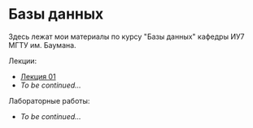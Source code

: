 # Базы данных

Здесь лежат мои материалы по курсу "Базы данных" кафедры ИУ7 МГТУ им. Баумана.

Лекции:

- [Лекция 01](theory/lec-01.md)
- _To be continued..._

Лабораторные работы:

- _To be continued..._
